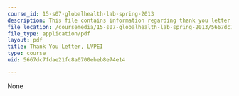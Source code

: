 ```yaml
---
course_id: 15-s07-globalhealth-lab-spring-2013
description: This file contains information regarding thank you letter.
file_location: /coursemedia/15-s07-globalhealth-lab-spring-2013/5667dc7fdae21fc8a0700ebeb8e74e14_MIT15_S07S13_thanK_yo_lvp.pdf
file_type: application/pdf
layout: pdf
title: Thank You Letter, LVPEI
type: course
uid: 5667dc7fdae21fc8a0700ebeb8e74e14

---
```

None
